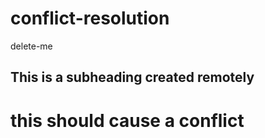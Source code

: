 # conflict-resolution
delete-me

## This is a subheading created remotely

# this should cause a conflict

